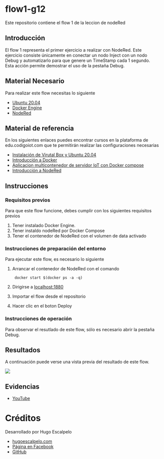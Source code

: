 # flow1-g12
Este repositorio contiene el flow 1 de la leccion de nodeRed

## Introducción

El flow 1 representa el primer ejercicio a realizar con NodeRed. Este ejercicio consiste únicamente en conectar un nodo Inject con un nodo Debug y automatizarlo para que genere un TimeStamp cada 1 segundo. Esta acción permite demostrar el uso de la pestaña Debug.

## Material Necesario

Para realizar este flow necesitas lo siguiente

- [Ubuntu 20.04](https://releases.ubuntu.com/20.04/)
- [Docker Engine](https://docs.docker.com/engine/install/ubuntu/#install-using-the-convenience-script)
- [NodeRed](https://nodered.org/docs/getting-started/local)

## Material de referencia

En los siguientes enlaces puedes encontrar cursos en la plataforma de edu.codigoiot.com que te permitirán realizar las configuraciones necesarias

- [Instalación de Virutal Box y Ubuntu 20.04](https://edu.codigoiot.com/course/view.php?id=812)
- [Introducción a Docker](https://edu.codigoiot.com/course/view.php?id=996)
- [Aplicacion multicontenedor de servidor IoT con Docker compose](https://edu.codigoiot.com/mod/lesson/view.php?id=3889&pageid=3804&startlastseen=no)
- [Introducción a NodeRed](https://edu.codigoiot.com/course/view.php?id=278)

## Instrucciones

### Requisitos previos

Para que este flow funcione, debes cumplir con los siguientes requisitos previos
1. Tener instalado Docker Engine.
2. Tener instaldo nodeRed por Docker Compose
3. Tener el contenedor de NodeRed con el volumen de data activado

### Instrucciones de preparación del entorno

Para ejecutar este flow, es necesario lo siguiente
1. Arrancar el contenedor de NodeRed con el comando
        
        docker start $(docker ps -a -q)

2. Dirigirse a [localhost:1880](localhost:1880)
3. Importar el flow desde el repositorio
4. Hacer clic en el boton Deploy

### Instrucciones de operación

Para observar el resutlado de este flow, sólo es necesario abrir la pestaña Debug.

## Resultados

A continuación puede verse una vista previa del resultado de este flow.

![](https://github.com/hugoescalpelo/flow1-g12/blob/main/imagenes/Screenshot%20from%202023-05-23%2023-26-20.png?raw=true)

## Evidencias

- [YouTube](https://youtu.be/8U-K6bgMQwE)

# Créditos

Desarrollado por Hugo Escalpelo
- [hugoescalpelo.com](https://hugoescalpelo.com/)
- [Página en Facebook](https://www.facebook.com/Hugo-Escalpelo-Profesional-337708683840136)
- [GitHub](https://github.com/hugoescalpelo)